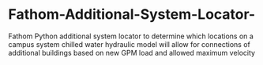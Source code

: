 # Fathom-Additional-System-Locator-
Fathom Python additional system locator to determine which locations on a campus system chilled water hydraulic model will allow for connections of additional buildings based on new GPM load and allowed maximum velocity 

